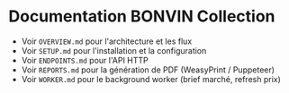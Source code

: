 # Documentation BONVIN Collection

- Voir `OVERVIEW.md` pour l'architecture et les flux
- Voir `SETUP.md` pour l'installation et la configuration
- Voir `ENDPOINTS.md` pour l'API HTTP
- Voir `REPORTS.md` pour la génération de PDF (WeasyPrint / Puppeteer)
- Voir `WORKER.md` pour le background worker (brief marché, refresh prix)

